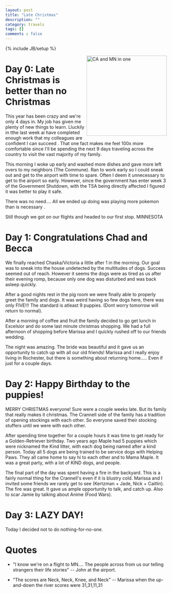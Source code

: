 ```yaml
---
layout: post
title: "Late Christmas"
description: ""
category: travels
tags: []
comments : false
---
```

{% include JB/setup %}

<img src="{{site.url}}/images/travels/2019Christmas/CAandMN.png" alt="CA and MN in one" style="width: 250px;" align="right"/>


# Day 0: Late Christmas  is better than no Christmas 

This year has been crazy and we're only 4 days in. My job has given me plenty of new things to learn. Lluckily in tthe last week ai have completed enough work that my colleagues are confident I can succeed . That one fact makes me feel 100x more comfortable since I'll be spending the next 9 days traveling across the country to visit the vast majority of my family.

This morning I woke up early and washed more dishes and gave more left overs to my neighbors (The Commune). Ran to work early so I could sneak out and get to the airport with time to spare. Often  I deem it unnecessary to get to the airport so early. However, since the government has enter week 3 of the Government Shutdown, with the TSA being directly affected I figured it was better to play it safe.

There was no need.... All we ended up doing was playing more pokemon than is necessary . 

Still though we got on our flights and headed to our first stop. MINNESOTA

# Day 1: Congratulations Chad and Becca

We finally reached Chaska/Victoria a little after 1 in the morning. Our goal was to sneak into the house undetected by the multitudes of dogs. Success seemed out of reach.  However it seems the dogs were as tired as us after their evening romp, because only one dog was disturbed and was back asleep quickly.

After a good nights rest in the pig room we were finally able to properly greet the family and dogs. It was weird having so few dogs here, there was only FIVE!!! The standard is atleast 9 puppies. (Dont worry tomorrow will return to normal). 

After a morning of coffee and fruit the family decided to go get lunch in Excelsior and do some last minute christmas shopping. We had a full afternoon of shopping before Marissa and I quickly rushed off to our friends wedding.

The night was amazing. The bride was beautiful and it gave us an opportunity to catch up with all our old friends! Marissa and I really enjoy living in Rochester, but there is something about returning home..... Even if just for a couple days.

# Day 2: Happy Birthday to the puppies!

MERRY CHRISTMAS everyone! Sure were a couple weeks late. But its family that really makes it christmas. The Crannell side of the family has a tradition of opening stockings with each other.  So everyone saved their stocking stuffers until we were with each other.

After spending time together for a couple hours it was time to get ready for a Golden-Retriever birthday. Two years ago Maple had 5 puppies which were nicknamed the Kind litter, with each dog being named after a kind person. Today all 5 dogs are being trained to be service dogs with Helping Paws. They all came home to say hi to each other and to Mama Maple. It was a great party, with a lot of KIND dogs, and people.

The final part of the day was spent having a fire in the backyard. This is a fairly normal thing for the Crannell's even if it is blustry cold. Marissa and I invited some friends we rarely get to see (Kertzman + Jade, Nick + Caitlin). The fire was great. It gave us ample opportunity to talk, and catch up. Also to scar Jamie by talking about Anime (Food Wars).

# Day 3: LAZY DAY!

Today I decided not to do nothing-for-no-one. 

# Quotes

* "I know we're on a flight to MN.... The people across from us our telling strangers their life stories" -- John at the airport.

* "The scores are Neck, Neck, Knee, and Neck" -- Marissa when the up-and-down the river scores were 31,31,11,31

